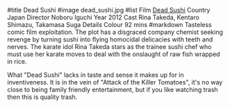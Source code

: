 #title Dead Sushi
#image	dead_sushi.jpg
#list
Film	[Dead Sushi](https://www.imdb.com/title/tt2396429/)
Country	Japan
Director	Noboru Iguchi
Year	2012
Cast	Rina Takeda, Kentaro Shimazu, Takamasa Suga
Details	Colour 92 mins
#markdown
Tasteless comic film exploitation.  The plot has a disgraced
company chemist seeking revenge by turning sushi into flying
homocidal delicacies with teeth and nerves.  The karate idol
Rina Takeda stars as the trainee sushi chef who must use her
karate moves to deal with the onslaught of raw fish wrapped in
rice.

What "Dead Sushi" lacks in taste and sense it makes up for in
inventiveness.  It is in the vein of "Attack of the Killer
Tomatoes", it's no way close to being family friendly
entertainment, but if you like watching trash then this is
quality trash.
